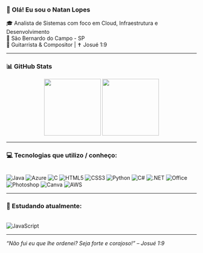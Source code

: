 ### 👋 Olá! Eu sou o Natan Lopes

🎓 Analista de Sistemas com foco em Cloud, Infraestrutura e Desenvolvimento  
📍 São Bernardo do Campo - SP  
🎸 Guitarrista & Compositor | ✝️ Josué 1:9  

---

### 📊 GitHub Stats

<div align="center">
  <img height="150em" src="https://github-readme-stats.vercel.app/api?username=natanpedro&show_icons=true&theme=radical&count_private=true"/>
  <img height="150em" src="https://github-readme-stats.vercel.app/api/top-langs/?username=natanpedro&layout=compact&theme=radical"/>
</div>

---

### 💻 Tecnologias que utilizo / conheço:

<div style="display: inline_block"><br/>
  <img align="center" alt="Java" src="https://img.shields.io/badge/Java-ED8B00?style=for-the-badge&logo=openjdk&logoColor=white"/>
  <img align="center" alt="Azure" src="https://img.shields.io/badge/Microsoft_Azure-0089D6?style=for-the-badge&logo=microsoft-azure&logoColor=white"/>
  <img align="center" alt="C" src="https://img.shields.io/badge/C-00599C?style=for-the-badge&logo=c&logoColor=white"/>
  <img align="center" alt="HTML5" src="https://img.shields.io/badge/HTML5-E34F26?style=for-the-badge&logo=html5&logoColor=white"/>
  <img align="center" alt="CSS3" src="https://img.shields.io/badge/CSS3-1572B6?style=for-the-badge&logo=css3&logoColor=white"/>
  <img align="center" alt="Python" src="https://img.shields.io/badge/Python-14354C?style=for-the-badge&logo=python&logoColor=white"/>
  <img align="center" alt="C#" src="https://img.shields.io/badge/C%23-239120?style=for-the-badge&logo=c-sharp&logoColor=white"/>
  <img align="center" alt=".NET" src="https://img.shields.io/badge/.NET-5C2D91?style=for-the-badge&logo=.net&logoColor=white"/>
  <img align="center" alt="Office" src="https://img.shields.io/badge/Microsoft_Office-D83B01?style=for-the-badge&logo=microsoft-office&logoColor=white"/>
  <img align="center" alt="Photoshop" src="https://img.shields.io/badge/Photoshop-31A8FF?style=for-the-badge&logo=adobe-photoshop&logoColor=black"/>
  <img align="center" alt="Canva" src="https://img.shields.io/badge/Canva-%2300C4CC.svg?&style=for-the-badge&logo=Canva&logoColor=white"/>
  <img align="center" alt="AWS" src="https://img.shields.io/badge/AWS-232F3E?style=for-the-badge&logo=amazon-aws&logoColor=white"/>
</div>

---

### 📘 Estudando atualmente:

<div style="display: inline_block"><br/>
  <img align="center" alt="JavaScript" src="https://img.shields.io/badge/JavaScript-F7DF1E?style=for-the-badge&logo=javascript&logoColor=black"/>
</div>

---

*“Não fui eu que lhe ordenei? Seja forte e corajoso!” – Josué 1:9*
